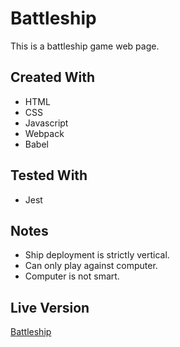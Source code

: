 # Battleship
This is a battleship game web page.
## Created With
* HTML
* CSS
* Javascript
* Webpack
* Babel
## Tested With
* Jest
## Notes
* Ship deployment is strictly vertical.
* Can only play against computer.
* Computer is not smart.
## Live Version
[Battleship](https://wangchowchow.github.io/battleship/)
